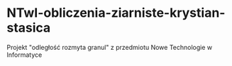 # NTwI-obliczenia-ziarniste-krystian-stasica
Projekt "odległość rozmyta granul" z przedmiotu Nowe Technologie w Informatyce
